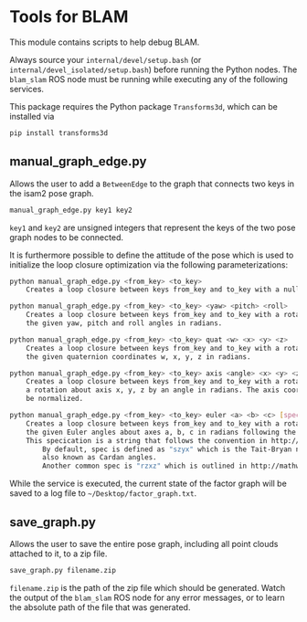 # Tools for BLAM

This module contains scripts to help debug BLAM.

Always source your `internal/devel/setup.bash` (or `internal/devel_isolated/setup.bash`) before running the Python nodes. The `blam_slam` ROS node must be running while executing any of the following services.

This package requires the Python package `Transforms3d`, which can be installed via
```sh
pip install transforms3d
```

## manual_graph_edge.py
Allows the user to add a `BetweenEdge` to the graph that connects two keys in the isam2 pose graph.

```sh
manual_graph_edge.py key1 key2
```

`key1` and `key2` are unsigned integers that represent the keys of the two pose graph nodes to be connected.

It is furthermore possible to define the attitude of the pose which is used to initialize the loop closure
optimization via the following parameterizations:
```sh
python manual_graph_edge.py <from_key> <to_key>
    Creates a loop closure between keys from_key and to_key with a null transformation.

python manual_graph_edge.py <from_key> <to_key> <yaw> <pitch> <roll>
    Creates a loop closure between keys from_key and to_key with a rotation defined by
    the given yaw, pitch and roll angles in radians.

python manual_graph_edge.py <from_key> <to_key> quat <w> <x> <y> <z>
    Creates a loop closure between keys from_key and to_key with a rotation defined by
    the given quaternion coordinates w, x, y, z in radians.

python manual_graph_edge.py <from_key> <to_key> axis <angle> <x> <y> <z>
    Creates a loop closure between keys from_key and to_key with a rotation defined by
    a rotation about axis x, y, z by an angle in radians. The axis coordinates need not
    be normalized.

python manual_graph_edge.py <from_key> <to_key> euler <a> <b> <c> [spec="szyx"]
    Creates a loop closure between keys from_key and to_key with a rotation defined by
    the given Euler angles about axes a, b, c in radians following the angle specification.
    This specication is a string that follows the convention in http://matthew-brett.github.io/transforms3d/reference/transforms3d.euler.html#specifying-angle-conventions
        By default, spec is defined as "szyx" which is the Tait-Bryan notation,
        also known as Cardan angles.
        Another common spec is "rzxz" which is outlined in http://mathworld.wolfram.com/EulerAngles.html
```

While the service is executed, the current state of the factor graph will be saved to a log file to `~/Desktop/factor_graph.txt`.

## save_graph.py
Allows the user to save the entire pose graph, including all point clouds attached to it, to a zip file.

```sh
save_graph.py filename.zip
```

`filename.zip` is the path of the zip file which should be generated. Watch the output of the `blam_slam` ROS node for any error messages, or to learn the absolute path of the file that was generated.
